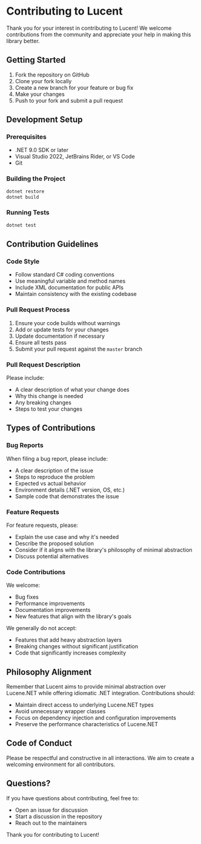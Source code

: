 # Contributing to Lucent

Thank you for your interest in contributing to Lucent! We welcome contributions from the community and appreciate your help in making this library better.

## Getting Started

1. Fork the repository on GitHub
2. Clone your fork locally
3. Create a new branch for your feature or bug fix
4. Make your changes
5. Push to your fork and submit a pull request

## Development Setup

### Prerequisites

- .NET 9.0 SDK or later
- Visual Studio 2022, JetBrains Rider, or VS Code
- Git

### Building the Project

```bash
dotnet restore
dotnet build
```

### Running Tests

```bash
dotnet test
```

## Contribution Guidelines

### Code Style

- Follow standard C# coding conventions
- Use meaningful variable and method names
- Include XML documentation for public APIs
- Maintain consistency with the existing codebase

### Pull Request Process

1. Ensure your code builds without warnings
2. Add or update tests for your changes
3. Update documentation if necessary
4. Ensure all tests pass
5. Submit your pull request against the `master` branch

### Pull Request Description

Please include:
- A clear description of what your change does
- Why this change is needed
- Any breaking changes
- Steps to test your changes

## Types of Contributions

### Bug Reports

When filing a bug report, please include:
- A clear description of the issue
- Steps to reproduce the problem
- Expected vs actual behavior
- Environment details (.NET version, OS, etc.)
- Sample code that demonstrates the issue

### Feature Requests

For feature requests, please:
- Explain the use case and why it's needed
- Describe the proposed solution
- Consider if it aligns with the library's philosophy of minimal abstraction
- Discuss potential alternatives

### Code Contributions

We welcome:
- Bug fixes
- Performance improvements
- Documentation improvements
- New features that align with the library's goals

We generally do not accept:
- Features that add heavy abstraction layers
- Breaking changes without significant justification
- Code that significantly increases complexity

## Philosophy Alignment

Remember that Lucent aims to provide minimal abstraction over Lucene.NET while offering idiomatic .NET integration. Contributions should:
- Maintain direct access to underlying Lucene.NET types
- Avoid unnecessary wrapper classes
- Focus on dependency injection and configuration improvements
- Preserve the performance characteristics of Lucene.NET

## Code of Conduct

Please be respectful and constructive in all interactions. We aim to create a welcoming environment for all contributors.

## Questions?

If you have questions about contributing, feel free to:
- Open an issue for discussion
- Start a discussion in the repository
- Reach out to the maintainers

Thank you for contributing to Lucent!